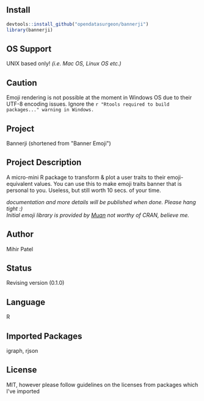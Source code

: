 Install
-------
`````r
devtools::install_github("opendatasurgeon/bannerji")
library(bannerji) 
`````
OS Support
----------
UNIX based only! *(i.e. Mac OS, Linux OS etc.)*

Caution
--------
Emoji rendering is not possible at the moment in Windows OS due to their UTF-8 encoding issues. Ignore the ````r "Rtools required to build packages..." warning in Windows.````

Project
-------
Bannerji (shortened from "Banner Emoji")

Project Description
--------------------
A micro-mini R package to transform & plot a user traits to their emoji-equivalent values.
You can use this to make emoji traits banner that is personal to you. Useless, but still worth 10 secs. of your time.

*documentation and more details will be published when done. Please hang tight :)*      
*Initial emoji library is provided by [Muan](https://github.com/muan/emojilib)*
*not worthy of CRAN, believe me.*

Author
-------
Mihir Patel

Status
------
Revising version (0.1.0)

Language
---------
R

Imported Packages
----------
igraph, rjson

License
--------
MIT, however please follow guidelines on the licenses from packages which I've imported
